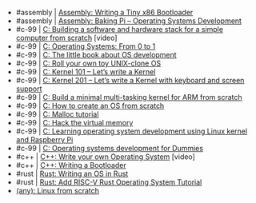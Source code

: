 - #assembly | [Assembly: Writing a Tiny x86 Bootloader](http://joebergeron.io/posts/posttwo.html)
- #assembly | [Assembly: Baking Pi – Operating Systems Development](http://www.cl.cam.ac.uk/projects/raspberrypi/tutorials/os/index.html)
- #c-99 | [C: Building a software and hardware stack for a simple computer from scratch](https://www.youtube.com/watch?v=ZjwvMcP3Nf0&list=PLU94OURih-CiP4WxKSMt3UcwMSDM3aTtX) [video]
- #c-99 | [C: Operating Systems: From 0 to 1](https://tuhdo.github.io/os01/)
- #c-99 | [C: The little book about OS development](https://littleosbook.github.io/)
- #c-99 | [C: Roll your own toy UNIX-clone OS](http://jamesmolloy.co.uk/tutorialhtml/)
- #c-99 | [C: Kernel 101 – Let’s write a Kernel](https://arjunsreedharan.org/post/82710718100/kernel-101-lets-write-a-kernel)
- #c-99 | [C: Kernel 201 – Let’s write a Kernel with keyboard and screen support](https://arjunsreedharan.org/post/99370248137/kernel-201-lets-write-a-kernel-with-keyboard)
- #c-99 | [C: Build a minimal multi-tasking kernel for ARM from scratch](https://github.com/jserv/mini-arm-os)
- #c-99 | [C: How to create an OS from scratch](https://github.com/cfenollosa/os-tutorial)
- #c-99 | [C: Malloc tutorial](https://danluu.com/malloc-tutorial/)
- #c-99 | [C: Hack the virtual memory](https://blog.holbertonschool.com/hack-the-virtual-memory-c-strings-proc/)
- #c-99 | [C: Learning operating system development using Linux kernel and Raspberry Pi](https://github.com/s-matyukevich/raspberry-pi-os)
- #c-99 | [C: Operating systems development for Dummies](https://medium.com/@lduck11007/operating-systems-development-for-dummies-3d4d786e8ac)
- #c++ | [C++: Write your own Operating System](https://www.youtube.com/playlist?list=PLHh55MKq4OApWScZyPl5HhgsTJS9MZ6M) [video]
- #c++ | [C++: Writing a Bootloader](http://3zanders.co.uk/2017/10/13/writing-a-bootloader/)
- #rust | [Rust: Writing an OS in Rust](https://os.phil-opp.com/)
- #rust | [Rust: Add RISC-V Rust Operating System Tutorial](https://osblog.stephenmarz.com/)
- [(any): Linux from scratch](https://linuxfromscratch.org/lfs)